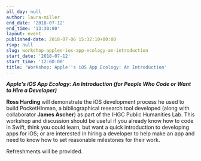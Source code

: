 ```yaml
---
all_day: null
author: laura-miller
end_date: '2018-07-12'
end_time: '13:30:00'
layout: event
published-date: 2018-07-06 15:32:10+00:00
rsvp: null
slug: workshop-apples-ios-app-ecology-an-introduction
start_date: '2018-07-12'
start_time: '12:00:00'
title: 'Workshop: Apple''s iOS App Ecology: An Introduction'
---
```


**_Apple's iOS App Ecology: An Introduction (for People Who Code or Want to Hire a Developer)_**

**Ross Harding** will demonstrate the iOS development process he used to build PocketHinman, a bibliographical research tool developed (along with collaborator **James Ascher**) as part of the IHGC Public Humanities Lab. This workshop and discussion should be useful if you already know how to code in Swift, think you could learn, but want a quick introduction to developing apps for iOS; or are interested in hiring a developer to help make an app and need to know how to set reasonable milestones for their work.

Refreshments will be provided.
